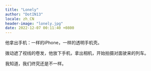 ```yaml
---
title: "Lonely"
author: "DotIN13"
locale: zh_CN
header-image: "lonely.jpg"
date: 2022-12-07 00:11:40 +0800
---
```


他拿出手机：一样的iPhone，一样的透明手机壳。

拨动遮了视线的卷发，他放下手机，拿出相机，开始拍摄对面驶来的列车。

我知道，我们终究还是不一样。
